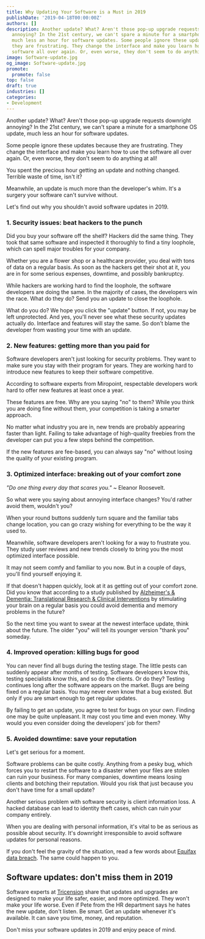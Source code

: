 ```yaml
---
title: Why Updating Your Software is a Must in 2019
publishDate: '2019-04-18T00:00:00Z'
authors: []
description: Another update? What? Aren't those pop-up upgrade requests downright
  annoying? In the 21st century, we can't spare a minute for a smartphone OS update,
  much less an hour for software updates. Some people ignore these updates because
  they are frustrating. They change the interface and make you learn how to use the
  software all over again. Or, even worse, they don't seem to do anything at all!
image: Software-update.jpg
og_image: Software-update.jpg
promote:
  promote: false
top: false
draft: true
industries: []
categories:
- Development
---
```

<script type="application/ld+json">
{
 "@context": "https://schema.org",
 "@type": "Article",
 "author": "Anadea",
 "name": "Why Updating Your Software is a Must in 2019"
}
</script>

Another update? What? Aren't those pop-up upgrade requests downright annoying?
In the 21st century, we can't spare a minute for a smartphone OS update, much less an hour for software updates.

Some people ignore these updates because they are frustrating. They change the interface and make you learn how to use the software all over again. Or, even worse, they don't seem to do anything at all!

You spent the precious hour getting an update and nothing changed. Terrible waste of time, isn't it?

Meanwhile, an update is much more than the developer's whim. It's a surgery your software can't survive without.

Let's find out why you shouldn't avoid software updates in 2019.

### 1. Security issues: beat hackers to the punch

Did you buy your software off the shelf? Hackers did the same thing. They took that same software and inspected it thoroughly to find a tiny loophole, which can spell major troubles for your company.

Whether you are a flower shop or a healthcare provider, you deal with tons of data on a regular basis. As soon as the hackers get their shot at it, you are in for some serious expenses, downtime, and possibly bankruptcy.

While hackers are working hard to find the loophole, the software developers are doing the same. In the majority of cases, the developers win the race. What do they do? Send you an update to close the loophole.

What do you do? We hope you click the "update" button. If not, you may be left unprotected.
And yes, you'll never see what these security updates actually do. Interface and features will stay the same. So don't blame the developer from wasting your time with an update.

### 2. New features: getting more than you paid for

Software developers aren't just looking for security problems. They want to make sure you stay with their program for years. They are working hard to introduce new features to keep their software competitive.

According to software experts from Miropoint, respectable developers work hard to offer new features at least once a year.

These features are free. Why are you saying "no" to them? While you think you are doing fine without them, your competition is taking a smarter approach.

No matter what industry you are in, new trends are probably appearing faster than light. Failing to take advantage of high-quality freebies from the developer can put you a few steps behind the competition.

If the new features are fee-based, you can always say "no" without losing the quality of your existing program.

### 3. Optimized interface: breaking out of your comfort zone

*"Do one thing every day that scares you."* ~ Eleanor Roosevelt.

So what were you saying about annoying interface changes? You'd rather avoid them, wouldn't you?

When your round buttons suddenly turn square and the familiar tabs change location, you can go crazy wishing for everything to be the way it used to.

Meanwhile, software developers aren't looking for a way to frustrate you. They study user reviews and new trends closely to bring you the most optimized interface possible.

It may not seem comfy and familiar to you now. But in a couple of days, you'll find yourself enjoying it.

If that doesn't happen quickly, look at it as getting out of your comfort zone. Did you know that according to a study published by <a href="https://alz-journals.onlinelibrary.wiley.com/journal/23528737" target="_blank">Alzheimer's & Dementia: Translational Research & Clinical Interventions</a> by stimulating your brain on a regular basis you could avoid dementia and memory problems in the future?

So the next time you want to swear at the newest interface update, think about the future. The older "you" will tell its younger version "thank you" someday.

### 4. Improved operation: killing bugs for good

You can never find all bugs during the testing stage. The little pests can suddenly appear after months of testing. Software developers know this, testing specialists know this, and so do the clients. Or do they?
Testing continues long after the software appears on the market. Bugs are being fixed on a regular basis. You may never even know that a bug existed. But only if you are smart enough to get regular updates.

By failing to get an update, you agree to test for bugs on your own. Finding one may be quite unpleasant. It may cost you time and even money. Why would you even consider doing the developers’ job for them?

### 5. Avoided downtime: save your reputation

Let's get serious for a moment.

Software problems can be quite costly. Anything from a pesky bug, which forces you to restart the software to a disaster when your files are stolen can ruin your business. For many companies, downtime means losing clients and botching their reputation. Would you risk that just because you don't have time for a small update?

Another serious problem with software security is client information loss. A hacked database can lead to identity theft cases, which can ruin your company entirely.

When you are dealing with personal information, it's vital to be as serious as possible about security. It's downright irresponsible to avoid software updates for personal reasons.

If you don't feel the gravity of the situation, read a few words about <a href="https://www.cnbc.com/2019/02/13/equifax-mystery-where-is-the-data.html" target="_blank">Equifax data breach</a>. The same could happen to you.


## Software updates: don't miss them in 2019

Software experts at <a href="https://www.tricension.com/upgrade-sql-server-2008/" target="_blank">Tricension</a> share that updates and upgrades are designed to make your life safer, easier, and more optimized. They won't make your life worse. Even if Pete from the HR department says he hates the new update, don't listen. Be smart. Get an update whenever it's available. It can save you time, money, and reputation.

Don't miss your software updates in 2019 and enjoy peace of mind.
